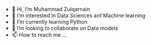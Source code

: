 - 👋 Hi, I’m Muhammad Zulqarnain
- 👀 I’m interested in Data Sciences anf Machine learning 
- 🌱 I’m currently learning Python
- 💞️ I’m looking to collaborate on Data models
- 📫 How to reach me ...

<!---
zulqarnain18/zulqarnain18 is a ✨ special ✨ repository because its `README.md` (this file) appears on your GitHub profile.
You can click the Preview link to take a look at your changes.
--->
